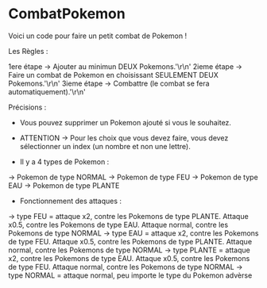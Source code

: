 # CombatPokemon

Voici un code pour faire un petit combat de Pokemon !

Les Règles : 

1ere étape -> Ajouter au minimun DEUX Pokemons.'\r\n'
2ieme étape -> Faire un combat de Pokemon en choisissant SEULEMENT DEUX Pokemons.'\r\n'
3ieme étape -> Combattre (le combat se fera automatiquement).'\r\n'

Précisions : 

- Vous pouvez supprimer un Pokemon ajouté si vous le souhaitez.

- ATTENTION -> Pour les choix que vous devez faire, vous devez sélectionner un index (un nombre et non une lettre).

- Il y a 4 types de Pokemon :

-> Pokemon de type NORMAL
-> Pokemon de type FEU
-> Pokemon de type EAU
-> Pokemon de type PLANTE

- Fonctionnement des attaques : 

-> type FEU = attaque x2, contre les Pokemons de type PLANTE. Attaque x0.5, contre les Pokemons de type EAU. Attaque normal, contre les Pokemons de type NORMAL
-> type EAU = attaque x2, contre les Pokemons de type FEU. Attaque x0.5, contre les Pokemons de type PLANTE. Attaque normal, contre les Pokemons de type NORMAL
-> type PLANTE = attaque x2, contre les Pokemons de type EAU. Attaque x0.5, contre les Pokemons de type FEU. Attaque normal, contre les Pokemons de type NORMAL
-> type NORMAL = attaque normal, peu importe le type du Pokemon advèrse
